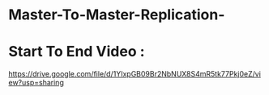 # Master-To-Master-Replication-
# Start To End Video :

https://drive.google.com/file/d/1YIxpGB09Br2NbNUX8S4mR5tk77Pkj0eZ/view?usp=sharing

